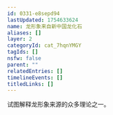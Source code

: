 ```yaml
---
id: 0331-e8sepd94
lastUpdated: 1754633624
name: 龙形象来自新中国龙化石
aliases: []
layer: 2
categoryId: cat_7hqnYMGY
tagIds: []
nsfw: false
parent: ""
relatedEntries: []
timelineEvents: []
titledLinks: []
---
```


试图解释龙形象来源的众多理论之一。